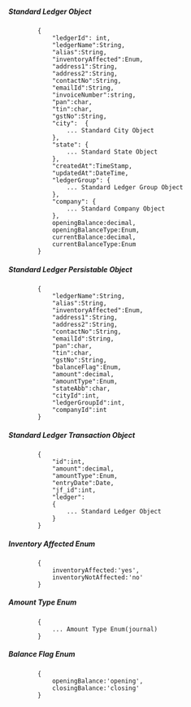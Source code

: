 ##### Standard Ledger Object

            {
                "ledgerId": int,
                "ledgerName":String,
                "alias":String,
                "inventoryAffected":Enum,
                "address1":String,
                "address2":String,
				"contactNo":String,
				"emailId":String,
				"invoiceNumber":string,
                "pan":char,
                "tin":char,
                "gstNo":String,
				"city":  {
					... Standard City Object
				},
                "state": {
                    ... Standard State Object
                },
				"createdAt":TimeStamp,
                "updatedAt":DateTime,
                "ledgerGroup": {
					... Standard Ledger Group Object
				},
				"company": {
					... Standard Company Object
				},
				openingBalance:decimal,
				openingBalanceType:Enum,
				currentBalance:decimal,
				currentBalanceType:Enum
			}
            
##### Standard Ledger Persistable Object
			{
            	"ledgerName":String,
                "alias":String,
                "inventoryAffected":Enum,
                "address1":String,
                "address2":String,
				"contactNo":String,
				"emailId":String,
                "pan":char,
                "tin":char,
                "gstNo":String,
				"balanceFlag":Enum,
				"amount":decimal,
				"amountType":Enum,
                "stateAbb":char,
                "cityId":int,
                "ledgerGroupId":int,
				"companyId":int
            }

##### Standard Ledger Transaction Object
			{
				"id":int,
				"amount":decimal,
				"amountType":Enum,
				"entryDate":Date,
				"jf_id":int,
				"ledger":
				{
					... Standard Ledger Object
				}
			}
##### Inventory Affected Enum
			{
				inventoryAffected:'yes',
				inventoryNotAffected:'no'
			}
##### Amount Type Enum
			{
				... Amount Type Enum(journal)
			}
##### Balance Flag Enum
			{
				openingBalance:'opening',
				closingBalance:'closing'
			}